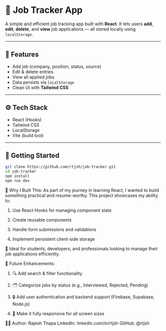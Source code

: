 # 💼 Job Tracker App

A simple and efficient job tracking app built with **React**. It lets users **add**, **edit**, **delete**, and **view** job applications — all stored locally using `localStorage`.

---

## 🔧 Features

- Add job (company, position, status, source)
- Edit & delete entries
- View all applied jobs
- Data persists via `localStorage`
- Clean UI with **Tailwind CSS**

---

## ⚙️ Tech Stack

- React (Hooks)
- Tailwind CSS
- LocalStorage
- Vite (build tool)

---

## 🚀 Getting Started

```bash
git clone https://github.com/rtjsh/job-tracker.git
cd job-tracker
npm install
npm run dev
```
🎯 Why I Built This:
As part of my journey in learning React, I wanted to build something practical and resume-worthy. This project showcases my ability to:

1) Use React Hooks for managing component state

2) Create reusable components

3) Handle form submissions and validations

4) Implement persistent client-side storage

🧩 Ideal for students, developers, and professionals looking to manage their job applications efficiently.

🌱 Future Enhancements:
1) 🔍 Add search & filter functionality

2) 🗂️ Categorize jobs by status (e.g., Interviewed, Rejected, Pending)

3) 🔒 Add user authentication and backend support (Firebase, Supabase, Node.js)

4) 📱 Make it fully responsive for all screen sizes

🧑‍💻 Author:
Rajesh Thapa
LinkedIn: linkedin.com/in/rtjsh
GitHub: @rtjsh
